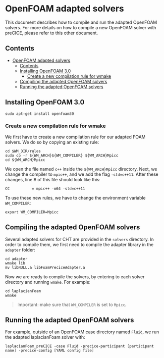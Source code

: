 # OpenFOAM adapted solvers #

This document describes how to compile and run the adapted OpenFOAM solvers.  For more details on how to compile a new OpenFOAM solver with preCICE, please refer to this other document.


## Contents

<!-- toc orderedList:0 -->

- [OpenFOAM adapted solvers](#openfoam-adapted-solvers)
	- [Contents](#contents)
	- [Installing OpenFOAM 3.0](#installing-openfoam-30)
		- [Create a new compilation rule for wmake](#create-a-new-compilation-rule-for-wmake)
	- [Compiling the adapted OpenFOAM solvers](#compiling-the-adapted-openfoam-solvers)
	- [Running the adapted OpenFOAM solvers](#running-the-adapted-openfoam-solvers)

<!-- tocstop -->

## Installing OpenFOAM 3.0
    sudo apt-get install openfoam30

### Create a new compilation rule for wmake

We first have to create a new compilation rule for our adapted FOAM solvers.  We do so by copying an existing rule:

    cd $WM_DIR/rules
    sudo cp -r ${WM_ARCH}${WM_COMPILER} ${WM_ARCH}Mpicc
    cd ${WM_ARCH}Mpicc

We open the file named `c++` inside the `${WM_ARCH}Mpicc` directory.  Next, we change the compiler to `mpic++`, and we add the flag `-std=c++11`.  After these changes, line 8 of this file should look like this:

    CC          = mpic++ -m64 -std=c++11

To use these new rules, we have to change the environment variable `WM_COMPILER`:

    export WM_COMPILER=Mpicc

## Compiling the adapted OpenFOAM solvers
Several adapted solvers for CHT are provided in the `solvers` directory.  In order to compile them, we first need to compile the adapter library in the `adapter` folder:

    cd adapter
    wmake lib
    mv libNULL.a libFoamPreciceAdapter.a
Now we are ready to compile the solvers, by entering to each solver directory and running `wmake`.  For example:

    cd laplacianFoam
    wmake

> Important: make sure that `WM_COMPILER` is set to `Mpicc`.

## Running the adapted OpenFOAM solvers

For example, outside of an OpenFOAM case directory named `Fluid`, we run the adapted laplacianFoam solver with:

    laplacianFoam_preCICE -case Fluid -precice-participant [participant name] -precice-config [YAML config file]
